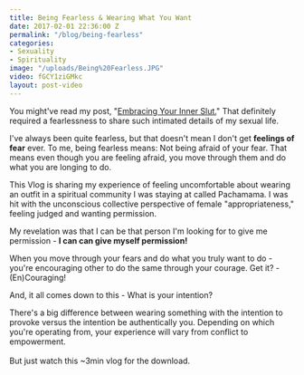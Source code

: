 ```yaml
---
title: Being Fearless & Wearing What You Want
date: 2017-02-01 22:36:00 Z
permalink: "/blog/being-fearless"
categories:
- Sexuality
- Spirituality
image: "/uploads/Being%20Fearless.JPG"
video: fGCY1ziGMkc
layout: post-video
---
```


You might've read my post, "[Embracing Your Inner Slut.](www.jocelynlee.ca/blog/embrace-your-inner-slut)" That definitely required a fearlessness to share such intimated details of my sexual life. 

I've always been quite fearless, but that doesn't mean I don't get **feelings of fear** ever. To me, being fearless means: Not being afraid of your fear. That means even though you are feeling afraid, you move through them and do what you are longing to do. 

This Vlog is sharing my experience of feeling uncomfortable about wearing an outfit in a spiritual community I was staying at called Pachamama. I was hit with the unconscious collective perspective of female "appropriateness," feeling judged and wanting permission. 

My revelation was that I can be that person I'm looking for to give me permission - **I can can give myself permission!**

When you move through your fears and do what you truly want to do - you're encouraging other to do the same through your courage. Get it? - (En)Couraging!

And, it all comes down to this - What is your intention? 

There's a big difference between wearing something with the intention to provoke versus the intention be authentically you. Depending on which you're operating from, your experience will vary from conflict to empowerment. \
\
But just watch this \~3min vlog for the download. 
